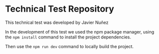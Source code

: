 # Technical Test Repository
This technical test was developed by Javier Nuñez

In the development of this test we used the npm package manager, using the `npm install` command to install the project dependencies.

Then use the `npm run dev` command to locally build the project.


